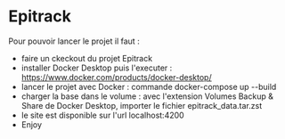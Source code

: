 # Epitrack
Pour pouvoir lancer le projet il faut :
- faire un ckeckout du projet Epitrack
- installer Docker Desktop puis l'executer : https://www.docker.com/products/docker-desktop/
- lancer le projet avec Docker : commande docker-compose up --build
- charger la base dans le volume : avec l'extension Volumes Backup & Share de Docker Desktop, importer le fichier epitrack_data.tar.zst
- le site est disponible sur l'url localhost:4200
- Enjoy
